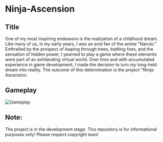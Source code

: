 # Ninja-Ascension

## Title
One of my most inspiring endeavors is the realization of a childhood dream. Like many of us, in my early years, I was an avid fan of the anime "Naruto." Enthralled by the prospect of leaping through trees, battling foes, and the sensation of hidden power, I yearned to play a game where these elements were part of an exhilarating virtual world. Over time and with accumulated experience in game development, I made the decision to turn my long-held dream into reality. The outcome of this determination is the project "Ninja: Ascension.

## Gameplay
![Gameplay](https://media.giphy.com/media/v1.Y2lkPTc5MGI3NjExMWRodTdsdzhjeGJrM2Frd3Z0bDdiNXI4a3RjeXhxeGQwanMxaW1xdCZlcD12MV9pbnRlcm5hbF9naWZfYnlfaWQmY3Q9Zw/yUAtCPiIfkzdgg6HPU/giphy-downsized-large.gif)

## Note: 
The project is in the development stage. This repository is for informational purposes only! Please respect copyright laws!


